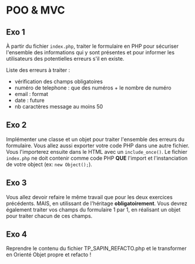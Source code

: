 # POO & MVC

## Exo 1

À partir du fichier `index.php`, traiter le formulaire en PHP pour sécuriser l'ensemble des informations qui y sont présentes et pour informer les utilisateurs des potentielles erreurs s'il en existe.

Liste des erreurs à traiter : 

- vérification des champs obligatoires
- numéro de telephone : que des numéros + le nombre de numéro
- email : format
- date : future
- nb caractères message au moins 50

## Exo 2

Implémenter une classe et un objet pour traiter l'ensemble des erreurs du formulaire. Vous allez aussi exporter votre code PHP dans une autre fichier. Vous l'importerez ensuite dans le HTML avec un `include_once()`.
Le fichier `index.php` ne doit contenir comme code PHP **QUE** l'import et l'instanciation de votre object (ex: `new Object();`).

## Exo 3

Vous allez devoir refaire le même travail que pour les deux exercices précédents. MAIS, en utilissant de l'héritage **obligatoirement**. Vous devrez également traiter vos champs du formulaire 1 par 1, en réalisant un objet pour traiter chacun de ces champs.

## Exo 4

Reprendre le contenu du fichier TP_SAPIN_REFACTO.php et le transformer en Orienté Objet propre et refacto !